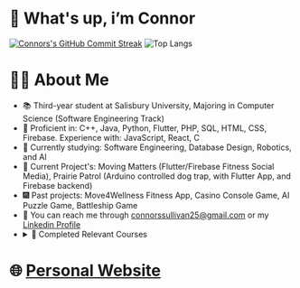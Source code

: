 # 👋 What's up, i’m Connor
[![Connors's GitHub Commit Streak](https://github-readme-streak-stats.herokuapp.com/?user=connorssullivan&theme=dark)](https://github.com/connorssullivan)
![Top Langs](https://github-readme-stats.vercel.app/api/top-langs/?username=Jairik&layout=compact&theme=dark)

<!---   
# 🚀 GitHub Stats and Languages
![Jairik's GitHub Stats](https://github-readme-stats.vercel.app/api?username=Jairik&show_icons=true&theme=dark)
![Top Langs](https://github-readme-stats.vercel.app/api/top-langs/?username=Jairik&layout=compact&theme=dark)
--->
# 👨‍💻 About Me
- 📚 Third-year student at Salisbury University, Majoring in Computer Science (Software Engineering Track)
- 🏅 Proficient in: C++, Java, Python, Flutter, PHP, SQL, HTML, CSS, Firebase. Experience with: JavaScript, React, C
- 🌱 Currently studying: Software Engineering, Database Design, Robotics, and AI
- 🔮 Current Project's: Moving Matters (Flutter/Firebase Fitness Social Media), Prairie Patrol (Arduino controlled dog trap, with Flutter App, and Firebase backend)
- 🎆 Past projects: Move4Wellness Fitness App, Casino Console Game, AI Puzzle Game, Battleship Game
- 💼 You can reach me through connorssullivan25@gmail.com or my [Linkedin Profile](https://www.linkedin.com/in/conor-sullivan-b24911254/)
- <details>
  <summary>
    📓 Completed Relevant Courses
  </summary>
  <br>
  Salisbury University:<br>
  - Software Engineering (A) <br>
  - Database Design (A) <br>
  - Artificial Intelligence (A) <br>
  - Robotics (A) <br>
  - Advanced Data Structures & Algorithms (B) <br>
  - Advanced Data Structures & Algorithms (B) <br>
  - OOP, Design Patterns, & Android Development (B) <br>
  - Microcomputer Organization and Architecture (A) <br>
  - Linear Algebra (B) <br>
  - Discrete Mathematics (A) <br>
  - Introduction to Data Structures & Algorithms (B) <br>
  - Programming Fundementals (A) <br>
  <br>
</details>


# 🌐 [Personal Website]([https://jjmccauley.com/](https://connorsullivan.me/)) 

